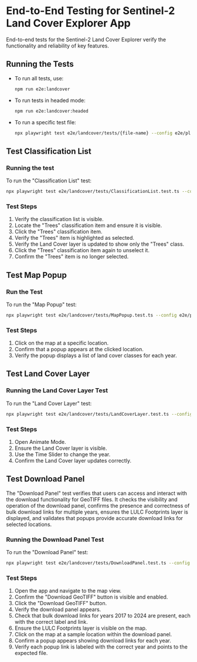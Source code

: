 # End-to-End Testing for Sentinel-2 Land Cover Explorer App
End-to-end tests for the Sentinel-2 Land Cover Explorer verify the functionality and reliability of key features.

## Running the Tests

- To run all tests, use:
    ```bash
    npm run e2e:landcover
    ```

- To run tests in headed mode:
    ```bash
    npm run e2e:landcover:headed
    ```

- To run a specific test file:
    ```bash
    npx playwright test e2e/landcover/tests/{file-name} --config e2e/playwright.landcover.config.ts --headed --workers=1
    ```

## Test Classification List 

### Running the test
To run the "Classification List" test:
```bash
npx playwright test e2e/landcover/tests/ClassificationList.test.ts --config e2e/playwright.landcover.config.ts --headed --workers=1
```
### Test Steps
1. Verify the classification list is visible.
2. Locate the "Trees" classification item and ensure it is visible.
3. Click the "Trees" classification item.
4. Verify the "Trees" item is highlighted as selected.
5. Verify the Land Cover layer is updated to show only the "Trees" class.
6. Click the "Trees" classification item again to unselect it.
7. Confirm the "Trees" item is no longer selected.


## Test Map Popup 

### Run the Test
To run the "Map Popup" test:
```bash
npx playwright test e2e/landcover/tests/MapPopup.test.ts --config e2e/playwright.landcover.config.ts --headed --workers=1
```
### Test Steps
1. Click on the map at a specific location.
2. Confirm that a popup appears at the clicked location.
3. Verify the popup displays a list of land cover classes for each year.


## Test Land Cover Layer

### Running the Land Cover Layer Test

To run the "Land Cover Layer" test:
```bash
npx playwright test e2e/landcover/tests/LandCoverLayer.test.ts --config e2e/playwright.landcover.config.ts --headed --workers=1
```

### Test Steps

1. Open Animate Mode.
2. Ensure the Land Cover layer is visible.
3. Use the Time Slider to change the year.
4. Confirm the Land Cover layer updates correctly.


## Test Download Panel

The "Download Panel" test verifies that users can access and interact with the download functionality for GeoTIFF files. It checks the visibility and operation of the download panel, confirms the presence and correctness of bulk download links for multiple years, ensures the LULC Footprints layer is displayed, and validates that popups provide accurate download links for selected locations.

### Running the Download Panel Test
To run the "Download Panel" test:
```bash
npx playwright test e2e/landcover/tests/DownloadPanel.test.ts --config e2e/playwright.landcover.config.ts --headed --workers=1
```

### Test Steps
1. Open the app and navigate to the map view.
2. Confirm the "Download GeoTIFF" button is visible and enabled.
3. Click the "Download GeoTIFF" button.
4. Verify the download panel appears.
5. Check that bulk download links for years 2017 to 2024 are present, each with the correct label and link.
6. Ensure the LULC Footprints layer is visible on the map.
7. Click on the map at a sample location within the download panel.
8. Confirm a popup appears showing download links for each year.
9. Verify each popup link is labeled with the correct year and points to the expected file.